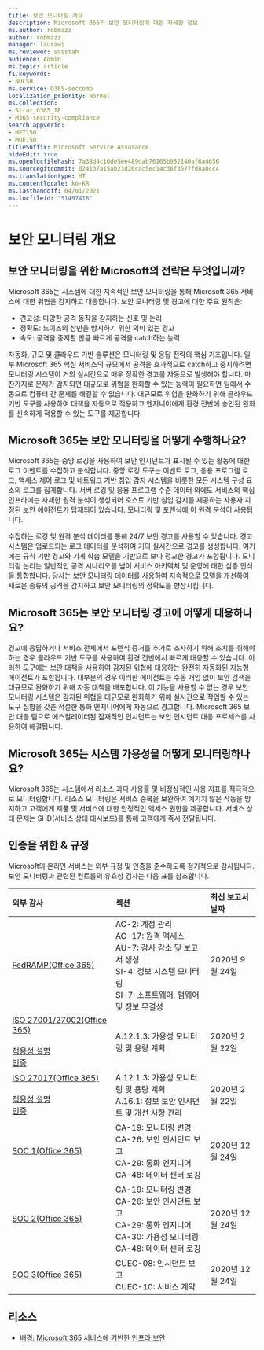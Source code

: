 ```yaml
---
title: 보안 모니터링 개요
description: Microsoft 365의 보안 모니터링에 대한 자세한 정보
ms.author: robmazz
author: robmazz
manager: laurawi
ms.reviewer: sosstah
audience: Admin
ms.topic: article
f1.keywords:
- NOCSH
ms.service: O365-seccomp
localization_priority: Normal
ms.collection:
- Strat_O365_IP
- M365-security-compliance
search.appverid:
- MET150
- MOE150
titleSuffix: Microsoft Service Assurance
hideEdit: true
ms.openlocfilehash: 7a38d4c16de5ee489dab76165b952140af6a4656
ms.sourcegitcommit: 024137a15ab23d26cac5ec14c36f3577fd8a0cc4
ms.translationtype: MT
ms.contentlocale: ko-KR
ms.lasthandoff: 04/01/2021
ms.locfileid: "51497418"
---
```

# <a name="security-monitoring-overview"></a>보안 모니터링 개요

## <a name="what-is-microsofts-strategy-for-monitoring-security"></a>보안 모니터링을 위한 Microsoft의 전략은 무엇입니까?

Microsoft 365는 시스템에 대한 지속적인 보안 모니터링을 통해 Microsoft 365 서비스에 대한 위협을 감지하고 대응합니다. 보안 모니터링 및 경고에 대한 주요 원칙은:

- 견고성: 다양한 공격 동작을 감지하는 신호 및 논리
- 정확도: 노이즈의 산만을 방지하기 위한 의미 있는 경고
- 속도: 공격을 중지할 만큼 빠르게 공격을 catch하는 능력

자동화, 규모 및 클라우드 기반 솔루션은 모니터링 및 응답 전략의 핵심 기조입니다. 일부 Microsoft 365 핵심 서비스의 규모에서 공격을 효과적으로 catch하고 중지하려면 모니터링 시스템이 거의 실시간으로 매우 정확한 경고를 자동으로 발생해야 합니다. 마찬가지로 문제가 감지되면 대규모로 위험을 완화할 수 있는 능력이 필요하면 팀에서 수동으로 컴퓨터 간 문제를 해결할 수 없습니다. 대규모로 위험을 완화하기 위해 클라우드 기반 도구를 사용하여 대책을 자동으로 적용하고 엔지니어에게 환경 전반에 승인된 완화를 신속하게 적용할 수 있는 도구를 제공합니다.

## <a name="how-does-microsoft-365-perform-security-monitoring"></a>Microsoft 365는 보안 모니터링을 어떻게 수행하나요?

Microsoft 365는 중앙 로깅을 사용하여 보안 인시던트가 표시될 수 있는 활동에 대한 로그 이벤트를 수집하고 분석합니다. 중앙 로깅 도구는 이벤트 로그, 응용 프로그램 로그, 액세스 제어 로그 및 네트워크 기반 침입 감지 시스템을 비롯한 모든 시스템 구성 요소의 로그를 집계합니다. 서버 로깅 및 응용 프로그램 수준 데이터 외에도 서비스의 핵심 인프라에는 자세한 원격 분석이 생성되어 호스트 기반 침입 감지를 제공하는 사용자 지정된 보안 에이전트가 탑재되어 있습니다. 모니터링 및 포렌식에 이 원격 분석이 사용됩니다.

수집하는 로깅 및 원격 분석 데이터를 통해 24/7 보안 경고를 사용할 수 있습니다. 경고 시스템은 업로드되는 로그 데이터를 분석하여 거의 실시간으로 경고를 생성합니다. 여기에는 규칙 기반 경고와 기계 학습 모델을 기반으로 보다 정교한 경고가 포함됩니다. 모니터링 논리는 일반적인 공격 시나리오를 넘어 서비스 아키텍처 및 운영에 대한 심층 인식을 통합합니다. 당사는 보안 모니터링 데이터를 사용하여 지속적으로 모델을 개선하여 새로운 종류의 공격을 감지하고 보안 모니터링의 정확도를 향상시킵니다.

## <a name="how-does-microsoft-365-respond-to-security-monitoring-alerts"></a>Microsoft 365는 보안 모니터링 경고에 어떻게 대응하나요?

경고에 응답하거나 서비스 전체에서 포렌식 증거를 추가로 조사하기 위해 조치를 취해야 하는 경우 클라우드 기반 도구를 사용하여 환경 전반에서 빠르게 대응할 수 있습니다. 이러한 도구에는 보안 대책을 사용하여 감지된 위협에 대응하는 완전히 자동화된 지능형 에이전트가 포함됩니다. 대부분의 경우 이러한 에이전트는 수동 개입 없이 보안 검색을 대규모로 완화하기 위해 자동 대책을 배포합니다. 이 기능을 사용할 수 없는 경우 보안 모니터링 시스템은 감지된 위협을 대규모로 완화하기 위해 실시간으로 작업할 수 있는 도구 집합을 갖춘 적절한 통화 엔지니어에게 자동으로 경고합니다. Microsoft 365 보안 대응 팀으로 에스컬레이터된 잠재적인 인시던트는 보안 인시던트 대응 프로세스를 사용하여 해결됩니다.

## <a name="how-does-microsoft-365-monitor-system-availability"></a>Microsoft 365는 시스템 가용성을 어떻게 모니터링하나요?

Microsoft 365는 시스템에서 리소스 과다 사용률 및 비정상적인 사용 지표를 적극적으로 모니터링합니다. 리소스 모니터링은 서비스 중복을 보완하여 예기치 않은 작동을 방지하고 고객에게 제품 및 서비스에 대한 안정적인 액세스 권한을 제공합니다. 서비스 상태 문제는 SHD(서비스 상태 대시보드)를 통해 고객에게 즉시 전달됩니다.

## <a name="related-external-regulations--certifications"></a>인증을 위한 & 규정

Microsoft의 온라인 서비스는 외부 규정 및 인증을 준수하도록 정기적으로 감사됩니다. 보안 모니터링과 관련된 컨트롤의 유효성 검사는 다음 표를 참조합니다.

| **외부 감사** | **섹션** | **최신 보고서 날짜** |
|:--------|:--------|:------|
| [FedRAMP(Office 365)](https://compliance.microsoft.com/compliancemanager) | AC-2: 계정 관리 <br> AC-17: 원격 액세스 <br> AU-7: 감사 감소 및 보고서 생성 <br> SI-4: 정보 시스템 모니터링 <br> SI-7: 소프트웨어, 펌웨어 및 정보 무결성 <br> | 2020년 9월 24일 |
| [ISO 27001/27002(Office 365)](https://servicetrust.microsoft.com/ViewPage/MSComplianceGuideV3?command=Download&downloadType=Document&downloadId=d7864d4f-e053-4cc4-a964-fa526d07c3be&tab=7027ead0-3d6b-11e9-b9e1-290b1eb4cdeb&docTab=7027ead0-3d6b-11e9-b9e1-290b1eb4cdeb_ISO_Reports) <br> <br> [적용성 설명](https://servicetrust.microsoft.com/ViewPage/MSComplianceGuide?command=Download&downloadType=Document&downloadId=8ee1e46b-2ada-4e7b-bb7d-4c55a8cb6fcd&docTab=4ce99610-c9c0-11e7-8c2c-f908a777fa4d_ISO_Reports) <br> [인증](https://servicetrust.microsoft.com/ViewPage/MSComplianceGuideV3?command=Download&downloadType=Document&downloadId=70de0999-5451-43a3-9ef4-761e8fbfb1a3&tab=7027ead0-3d6b-11e9-b9e1-290b1eb4cdeb&docTab=7027ead0-3d6b-11e9-b9e1-290b1eb4cdeb_ISO_Reports) | A.12.1.3: 가용성 모니터링 및 용량 계획 | 2020년 2월 22일 |
| [ISO 27017(Office 365)](https://servicetrust.microsoft.com/ViewPage/MSComplianceGuideV3?command=Download&downloadType=Document&downloadId=d7864d4f-e053-4cc4-a964-fa526d07c3be&tab=7027ead0-3d6b-11e9-b9e1-290b1eb4cdeb&docTab=7027ead0-3d6b-11e9-b9e1-290b1eb4cdeb_ISO_Reports) <br><br> [적용성 설명](https://servicetrust.microsoft.com/ViewPage/MSComplianceGuide?command=Download&downloadType=Document&downloadId=8ee1e46b-2ada-4e7b-bb7d-4c55a8cb6fcd&docTab=4ce99610-c9c0-11e7-8c2c-f908a777fa4d_ISO_Reports) <br> [인증](https://servicetrust.microsoft.com/ViewPage/MSComplianceGuideV3?command=Download&downloadType=Document&downloadId=70de0999-5451-43a3-9ef4-761e8fbfb1a3&tab=7027ead0-3d6b-11e9-b9e1-290b1eb4cdeb&docTab=7027ead0-3d6b-11e9-b9e1-290b1eb4cdeb_ISO_Reports) | A.12.1.3: 가용성 모니터링 및 용량 계획 <br> A.16.1: 정보 보안 인시던트 및 개선 사항 관리 | 2020년 2월 22일 |
| [SOC 1(Office 365)](https://servicetrust.microsoft.com/ViewPage/MSComplianceGuideV3?command=Download&downloadType=Document&downloadId=90df3f9c-3aaf-4dbf-99d0-ca9f2991721b&tab=7027ead0-3d6b-11e9-b9e1-290b1eb4cdeb&docTab=7027ead0-3d6b-11e9-b9e1-290b1eb4cdeb_SOC_%2F_SSAE_16_Reports) | CA-19: 모니터링 변경 <br> CA-26: 보안 인시던트 보고 <br> CA-29: 통화 엔지니어 <br> CA-48: 데이터 센터 로깅 | 2020년 12월 24일 |
| [SOC 2(Office 365)](https://servicetrust.microsoft.com/ViewPage/MSComplianceGuideV3?command=Download&downloadType=Document&downloadId=a73c1738-7892-42b7-acd3-87b6371c53f6&tab=7027ead0-3d6b-11e9-b9e1-290b1eb4cdeb&docTab=7027ead0-3d6b-11e9-b9e1-290b1eb4cdeb_SOC_%2F_SSAE_16_Reports) | CA-19: 모니터링 변경 <br> CA-26: 보안 인시던트 보고 <br> CA-29: 통화 엔지니어 <br> CA-30: 가용성 모니터링 <br> CA-48: 데이터 센터 로깅 | 2020년 12월 24일 |
| [SOC 3(Office 365)](https://servicetrust.microsoft.com/ViewPage/MSComplianceGuideV3?command=Download&downloadType=Document&downloadId=274054e5-4968-48d2-bf94-9a8eda5d7a93&tab=7027ead0-3d6b-11e9-b9e1-290b1eb4cdeb&docTab=7027ead0-3d6b-11e9-b9e1-290b1eb4cdeb_SOC_%2F_SSAE_16_Reports) | CUEC-08: 인시던트 보고 <br> CUEC-10: 서비스 계약 | 2020년 12월 24일 |

## <a name="resources"></a>리소스

- [배경: Microsoft 365 서비스에 기반한 인프라 보안](https://download.microsoft.com/download/c/4/5/c45b197e-f0d9-4f40-bd5f-ed8fc7d0cd8c/M365DCSecurityIntro_Whitepaper.pdf)
